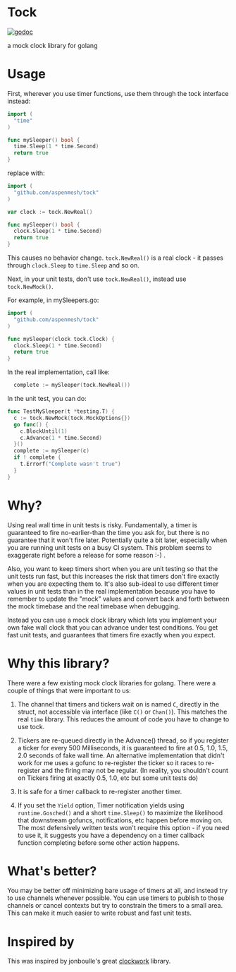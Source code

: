 # Tock

[![godoc](https://godoc.org/github.com/aspenmesh/tock?status.svg)](http://godoc.org/github.com/aspenmesh/tock)

a mock clock library for golang

# Usage

First, wherever you use timer functions, use them through the tock interface instead:

```go
import (
  "time"
)

func mySleeper() bool {
  time.Sleep(1 * time.Second)
  return true
}
```

replace with:

```go
import (
  "github.com/aspenmesh/tock"
)

var clock := tock.NewReal()

func mySleeper() bool {
  clock.Sleep(1 * time.Second)
  return true
}
```

This causes no behavior change.  `tock.NewReal()` is a real clock - it passes
through `clock.Sleep` to `time.Sleep` and so on.

Next, in your unit tests, don't use `tock.NewReal()`, instead use `tock.NewMock()`.

For example, in mySleepers.go:
```go
import (
  "github.com/aspenmesh/tock"
)

func mySleeper(clock tock.Clock) {
  clock.Sleep(1 * time.Second)
  return true
}
```

In the real implementation, call like:
```go
  complete := mySleeper(tock.NewReal())
```

In the unit test, you can do:
```go
func TestMySleeper(t *testing.T) {
  c := tock.NewMock(tock.MockOptions{})
  go func() {
    c.BlockUntil(1)
    c.Advance(1 * time.Second)
  }()
  complete := mySleeper(c)
  if ! complete {
    t.Errorf("Complete wasn't true")
  }
}
```

# Why?

Using real wall time in unit tests is risky.  Fundamentally, a timer is
guaranteed to fire no-earlier-than the time you ask for, but there is no
guarantee that it won't fire later.  Potentially quite a bit later, especially
when you are running unit tests on a busy CI system.  This problem seems to
exaggerate right before a release for some reason :-) .

Also, you want to keep timers short when you are unit testing so that the unit
tests run fast, but this increases the risk that timers don't fire exactly when
you are expecting them to.  It's also sub-ideal to use different timer values
in unit tests than in the real implementation because you have to remember to
update the "mock" values and convert back and forth between the mock timebase
and the real timebase when debugging.

Instead you can use a mock clock library which lets you implement your own fake
wall clock that you can advance under test conditions.  You get fast unit
tests, and guarantees that timers fire exactly when you expect.

# Why this library?

There were a few existing mock clock libraries for golang.  There were a couple
of things that were important to us:

1. The channel that timers and tickers wait on is named `C`, directly in the
struct, not accessible via interface (like `C()` or `Chan()`).  This matches
the real `time` library.  This reduces the amount of code you have to change to
use tock.

2. Tickers are re-queued directly in the Advance() thread, so if you register a
ticker for every 500 Milliseconds, it is guaranteed to fire at 0.5, 1.0, 1.5,
2.0 seconds of fake wall time.  An alternative implementation that didn't work
for me uses a gofunc to re-register the ticker so it races to re-register and
the firing may not be regular.  (In reality, you shouldn't count on Tickers
firing at exactly 0.5, 1.0, etc but some unit tests do)

3. It is safe for a timer callback to re-register another timer.

4. If you set the `Yield` option, Timer notification yields using
`runtime.Gosched()` and a short `time.Sleep()` to maximize the likelihood that
downstream gofuncs, notifications, etc happen before moving on.  The most
defensively written tests won't require this option - if you need to use it, it
suggests you have a dependency on a timer callback function completing before
some other action happens.

# What's better?

You may be better off minimizing bare usage of timers at all, and instead try
to use channels whenever possible.  You can use timers to publish to those
channels or cancel contexts but try to constrain the timers to a small area.
This can make it much easier to write robust and fast unit tests.

# Inspired by

This was inspired by jonboulle's great
[clockwork](https://github.com/jonboulle/clockwork) library.
